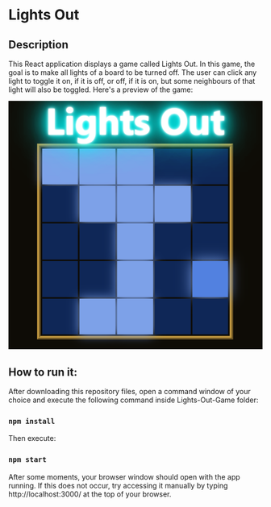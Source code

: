 # Lights Out

## Description

This React application displays a game called Lights Out. In this game, the goal is to make all lights of a board to be turned off. The user can click any light to toggle it on, if it is off, or off, if it is on, but some neighbours of that light will also be toggled. Here's a preview of the game:

![The Lights Out game. A title at the top says "Lights Out", below it there's a grid of lights that can be turned on and off.](app-preview.PNG)

## How to run it:

After downloading this repository files, open a command window of your choice and execute the following command inside Lights-Out-Game folder:

### `npm install` 

Then execute:

### `npm start`

After some moments, your browser window should open with the app running. If this does not occur, try accessing it manually by typing http://localhost:3000/ at the top of your browser.
